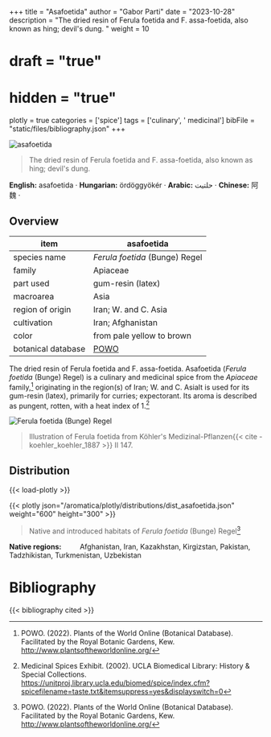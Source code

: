 +++
title = "Asafoetida"
author = "Gabor Parti"
date = "2023-10-28"
description = "The dried resin of Ferula foetida and F. assa-foetida, also known as hing; devil's dung. "
weight = 10
# draft = "true"
# hidden = "true"
plotly = true
categories = ['spice']
tags = ['culinary', ' medicinal']
bibFile = "static/files/bibliography.json"
+++

![asafoetida](/images/photos/asafoetida-1-Glorian.png?width=14rem&classes=shadow "Photo: Glorian")

>The dried resin of Ferula foetida and F. assa-foetida, also known as hing; devil's dung. 

<p style="text-align:center;">

**English:** asafoetida · **Hungarian:** ördöggyökér · **Arabic:** <span class="arabic-text" dir="rtl">حلتیت</span> · **Chinese:** <span class="chinese-text">阿魏</span> · 

</p>

## Overview

|       item       |                     asafoetida                    |
|------------------|---------------------------------------------------|
|   species name   |           *Ferula foetida* (Bunge) Regel          |
|      family      |                      Apiaceae                     |
|     part used    |                 gum-resin (latex)                 |
|     macroarea    |                        Asia                       |
| region of origin |                Iran; W. and C. Asia               |
|    cultivation   |                 Iran; Afghanistan                 |
|       color      |             from pale yellow to brown             |
|botanical database|[POWO](https://powo.science.kew.org/taxon/842277-1)|

The dried resin of Ferula foetida and F. assa-foetida. Asafoetida (*Ferula foetida* (Bunge) Regel) is a culinary and medicinal spice from the *Apiaceae* family,[^powo] originating in the region(s) of Iran; W. and C. AsiaIt is used for its gum-resin (latex), primarily for curries; expectorant. Its aroma is described as pungent, rotten, with a heat index of 1.[^ucla_medicinal_2002]

![*Ferula foetida* (Bunge) Regel](/images/illustrations/asafoetida.png?width=40rem "Illustration of Ferula foetida from Köhler's Medizinal-Pflanzen")

>Illustration of Ferula foetida from Köhler's Medizinal-Pflanzen{{< cite -koehler_koehler_1887 >}} II 147.

## Distribution

{{< load-plotly >}}

{{< plotly json="/aromatica/plotly/distributions/dist_asafoetida.json" weight="600" height="300" >}}

>Native and introduced habitats of *Ferula foetida* (Bunge) Regel[^powo]

<p style="text-align:left;">

**Native regions:** &ensp; &ensp; &ensp; Afghanistan, Iran, Kazakhstan, Kirgizstan, Pakistan, Tadzhikistan, Turkmenistan, Uzbekistan

</p>

[^powo]: POWO. (2022). Plants of the World Online (Botanical Database). Facilitated by the Royal Botanic Gardens, Kew. http://www.plantsoftheworldonline.org/
[^ucla_medicinal_2002]: Medicinal Spices Exhibit. (2002). UCLA Biomedical Library: History & Special Collections. https://unitproj.library.ucla.edu/biomed/spice/index.cfm?spicefilename=taste.txt&itemsuppress=yes&displayswitch=0



# Bibliography

{{< bibliography cited >}}

